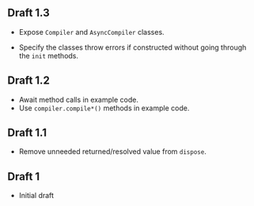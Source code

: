 ## Draft 1.3

* Expose `Compiler` and `AsyncCompiler` classes.

* Specify the classes throw errors if constructed without going through the
  `init` methods.

## Draft 1.2

* Await method calls in example code.
* Use `compiler.compile*()` methods in example code.

## Draft 1.1

* Remove unneeded returned/resolved value from `dispose`.

## Draft 1

* Initial draft
